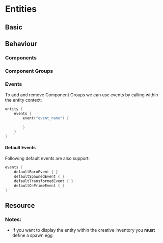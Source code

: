 # Entities

## Basic

## Behaviour

### Components

### Component Groups

### Events

To add and remove Component Groups we can use events by calling within the entity context:

````kotlin
entity {
    events {
        event("event_name") {
            
        }
    }
}

````

#### Default Events

Following default events are also support:

````kotlin
events {
    defaultBornEvent { }
    defaultSpawnedEvent { }
    defaultTransformedEvent { }
    defaultOnPrimeEvent { }
}
````

## Resource

### Notes:
 - If you want to display the entity within the creative inventory you **must** define a spawn egg